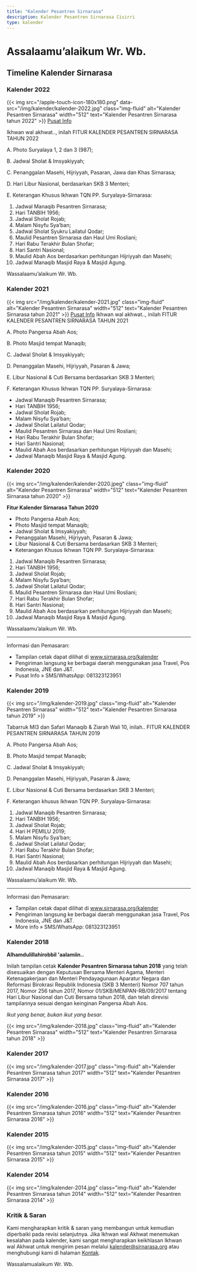 ```yaml
---
title: "Kalender Pesantren Sirnarasa"
description: Kalender Pesantren Sirnarasa Cisirri
type: kalender
---
```

# **Assalaamu’alaikum Wr. Wb.**

## Timeline Kalender Sirnarasa

### Kalender 2022

{{< img src="/apple-touch-icon-180x180.png" data-src="/img/kalender/kalender-2022.jpg" class="img-fluid" alt="Kalender Pesantren Sirnarasa" width="512" text="Kalender Pesantren Sirnarasa tahun 2022" >}}
[Pusat Info](https://wa.me/6281323123951)

Ikhwan wal akhwat.., inilah
FITUR KALENDER PESANTREN SIRNARASA TAHUN 2022

A. Photo Suryalaya 1, 2 dan 3 (987);

B. Jadwal Sholat & Imsyakiyyah;

C. Penanggalan Masehi, Hijriyyah, Pasaran, Jawa dan Khas Sirnarasa;

D. Hari Libur Nasional, berdasarkan SKB 3 Menteri;

E. Keterangan Khusus Ikhwan TQN PP. Suryalaya-Sirnarasa:
1. Jadwal Manaqib Pesantren Sirnarasa;
2. Hari TANBIH 1956;
3. Jadwal Sholat Rojab;
4. Malam Nisyfu Sya’ban;
5. Jadwal Sholat Syukru Lailatul Qodar;
6. Maulid Pesantren Sirnarasa dan Haul Umi Rosliani;
7. Hari Rabu Terakhir Bulan Shofar;
8. Hari Santri Nasional;
9. Maulid Abah Aos berdasarkan perhitungan Hijriyyah dan Masehi;
10. Jadwal Manaqib Masjid Raya & Masjid Agung.

Wassalaamu’alaikum Wr. Wb. 

### Kalender 2021

{{< img src="/img/kalender/kalender-2021.jpg" class="img-fluid" alt="Kalender Pesantren Sirnarasa" width="512" text="Kalender Pesantren Sirnarasa tahun 2021" >}}
[Pusat Info](https://wa.me/6281323123951)
Ikhwan wal akhwat.., inilah
FITUR KALENDER PESANTREN SIRNARASA TAHUN 2021

A. Photo Pangersa Abah Aos; 

B. Photo Masjid tempat Manaqib; 

C. Jadwal Sholat & Imsyakiyyah; 

D. Penanggalan Masehi, Hijriyyah, Pasaran & Jawa;

E. Libur Nasional & Cuti Bersama berdasarkan SKB 3 Menteri;

F. Keterangan Khusus Ikhwan TQN PP. Suryalaya-Sirnarasa:

- Jadwal Manaqib Pesantren Sirnarasa;
- Hari TANBIH 1956;
- Jadwal Sholat Rojab;
- Malam Nisyfu Sya’ban;
- Jadwal Sholat Lailatul Qodar;
- Maulid Pesantren Sirnarasa dan Haul Umi Rosliani;
- Hari Rabu Terakhir Bulan Shofar;
- Hari Santri Nasional; 
- Maulid Abah Aos berdasarkan perhitungan Hijriyyah dan Masehi;
- Jadwal Manaqib Masjid Raya & Masjid Agung. 

### Kalender 2020

{{< img src="/img/kalender/kalender-2020.jpeg" class="img-fluid" alt="Kalender Pesantren Sirnarasa" width="512" text="Kalender Pesantren Sirnarasa tahun 2020" >}}

**Fitur Kalender Sirnarasa Tahun 2020**

- Photo Pangersa Abah Aos;
- Photo Masjid tempat Manaqib;
- Jadwal Sholat & Imsyakiyyah;
- Penanggalan Masehi, Hijriyyah, Pasaran & Jawa;
- Libur Nasional & Cuti Bersama berdasarkan SKB 3 Menteri;
- Keterangan Khusus Ikhwan TQN PP. Suryalaya-Sirnarasa:


1. Jadwal Manaqib Pesantren Sirnarasa;
2. Hari TANBIH 1956;
3. Jadwal Sholat Rojab;
4. Malam Nisyfu Sya’ban;
5. Jadwal Sholat Lailatul Qodar;
6. Maulid Pesantren Sirnarasa dan Haul Umi Rosliani;
7. Hari Rabu Terakhir Bulan Shofar;
8. Hari Santri Nasional; 
9. Maulid Abah Aos berdasarkan perhitungan Hijriyyah dan Masehi;
10. Jadwal Manaqib Masjid Raya & Masjid Agung. 

Wassalaamu’alaikum Wr. Wb.

------------
Informasi dan Pemasaran:

- Tampilan cetak dapat dilihat di www.sirnarasa.org/kalender
- Pengiriman langsung ke berbagai daerah menggunakan jasa Travel, Pos Indonesia, JNE dan J&T. 
- Pusat Info » SMS/WhatsApp: 081323123951

### Kalender 2019

{{< img src="/img/kalender-2019.jpg" class="img-fluid" alt="Kalender Pesantren Sirnarasa" width="512" text="Kalender Pesantren Sirnarasa tahun 2019" >}}

Tabarruk MI3 dan Safari Manaqib & Ziarah Wali 10, inilah.. 
FITUR KALENDER PESANTREN SIRNARASA TAHUN 2019

A. Photo Pangersa Abah Aos; 

B. Photo Masjid tempat Manaqib; 

C. Jadwal Sholat & Imsyakiyyah; 

D. Penanggalan Masehi, Hijriyyah, Pasaran & Jawa;

E. Libur Nasional & Cuti Bersama berdasarkan SKB 3 Menteri;

F. Keterangan khusus Ikhwan TQN PP. Suryalaya-Sirnarasa:
1. Jadwal Manaqib Pesantren Sirnarasa;
2. Hari TANBIH 1956;
3. Jadwal Sholat Rojab;
4. Hari H PEMILU 2019; 
5. Malam Nisyfu Sya’ban;
6. Jadwal Sholat Lailatul Qodar;
7. Hari Rabu Terakhir Bulan Shofar;
8. Hari Santri Nasional; 
9. Maulid Abah Aos berdasarkan perhitungan Hijriyyah dan Masehi;
10. Jadwal Manaqib Masjid Raya & Masjid Agung. 

Wassalaamu’alaikum Wr. Wb.

------------
Informasi dan Pemasaran:
- Tampilan cetak dapat dilihat di www.sirnarasa.org/kalender
- Pengiriman langsung ke berbagai daerah menggunakan jasa Travel, Pos Indonesia, JNE dan J&T. 
- More info » SMS/WhatsApp: 081323123951
### Kalender 2018

**Alhamdulillahirobbil 'aalamiin..**

Inilah tampilan cetak **Kalender Pesantren Sirnarasa tahun 2018** yang telah disesuaikan dengan Keputusan Bersama Menteri Agama, Menteri Ketenagakerjaan dan Menteri Pendayagunaan Aparatur Negara dan Reformasi Birokrasi Republik Indonesia  (SKB 3 Menteri) Nomor 707 tahun 2017, Nomor 256 tahun 2017, Nomor 01/SKB/MENPAN-RB/09/2017 tentang Hari Libur Nasional dan Cuti Bersama tahun 2018, dan telah direvisi tampilannya sesuai dengan keinginan Pangersa Abah Aos.

_Ikut yang benar, bukan ikut yang besar._

{{< img src="/img/kalender-2018.jpg" class="img-fluid" alt="Kalender Pesantren Sirnarasa" width="512" text="Kalender Pesantren Sirnarasa tahun 2018" >}}

### Kalender 2017

{{< img src="/img/kalender-2017.jpg" class="img-fluid" alt="Kalender Pesantren Sirnarasa tahun 2017" width="512" text="Kalender Pesantren Sirnarasa 2017" >}}

### Kalender 2016

{{< img src="/img/kalender-2016.jpg" class="img-fluid" alt="Kalender Pesantren Sirnarasa tahun 2016" width="512" text="Kalender Pesantren Sirnarasa 2016" >}}

### Kalender 2015

{{< img src="/img/kalender-2015.jpg" class="img-fluid" alt="Kalender Pesantren Sirnarasa tahun 2015" width="512" text="Kalender Pesantren Sirnarasa 2015" >}}

### Kalender 2014

{{< img src="/img/kalender-2014.jpg" class="img-fluid" alt="Kalender Pesantren Sirnarasa tahun 2014" width="512" text="Kalender Pesantren Sirnarasa 2014" >}}

### Kritik & Saran
Kami mengharapkan kritik & saran yang membangun untuk kemudian diperbaiki pada revisi selanjutnya. Jika Ikhwan wal Akhwat menemukan kesalahan pada kalender, kami sangat mengharapkan keikhlasan Ikhwan wal Akhwat untuk mengirim pesan melalui [kalender@sirnarasa.org](mailto:kalender@sirnarasa.org) atau menghubungi kami di halaman [Kontak](/kontak).

Wassalamualaikum Wr. Wb.